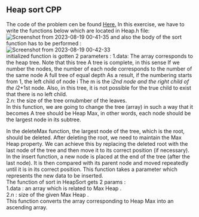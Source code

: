 ## Heap sort CPP
The code of the problem cen be found [Here.](https://github.com/Snaseri2001/Data-Structure-Course/blob/main/HeapSort_Cpp/src/HeapSort.h)
In this exercise, we have to write the functions below which are located in Heap.h file: <br>
![Screenshot from 2023-08-19 00-41-35](https://github.com/Snaseri2001/Data-Structure-Course/assets/60386309/e02a83fa-666e-49c0-8f57-7880dfeffd53)
and also the body of the sort function has to be performed :<br> ![Screenshot from 2023-08-19 00-42-33](https://github.com/Snaseri2001/Data-Structure-Course/assets/60386309/239abd5d-3a7f-4c48-bc36-fbe8adaf6652)
<br>
initialized function is gotten 2 parameters :
1.data: The array corresponds to the heap tree. Note that this tree A tree is complete, in this sense If we number the nodes, the number of each node corresponds to the number of the same node A full tree of equal depth As a result, if the numbering starts from 1, the left child of node i The m is the i*2nd node and the right child of the i*2+1st node. Also, in this tree, it is not possible for the true child to exist that there is no left child.
<br>
2.n: the size of the tree ornubmber of the leaves.
<br>
In this function, we are going to change the tree (array) in such a way that it becomes A tree should be Heap Max, in other words, each node should be the largest node in its subtree.<br>


In the deleteMax function, the largest node of the tree, which is the root, should be deleted. After deleting the root, we need to maintain the Max Heap property. We can achieve this by replacing the deleted root with the last node of the tree and then move it to its correct position (if necessary).
<br>
In the insert function, a new node is placed at the end of the tree (after the last node). It is then compared with its parent node and moved repeatedly until it is in its correct position. This function takes a parameter which represents the new data to be inserted.
<br>
The function of sort in HeapSort gets 2 params :<br>
1.data : an array which is related to Max Heap . <br>
2.n : size of the given Max Heap .<br>
This function converts the array corresponding to Heap Max into an ascending array.
